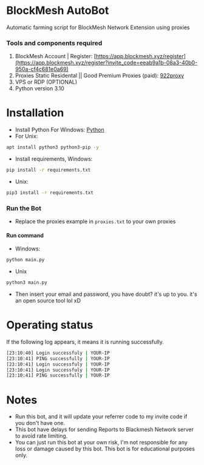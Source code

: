 # BlockMesh AutoBot
Automatic farming script for BlockMesh Network Extension using proxies
### Tools and components required
1. BlockMesh Account | Register: [https://app.blockmesh.xyz/register](https://app.blockmesh.xyz/register?invite_code=eeab9a1b-08a3-40b0-950a-cf4c681e0a69)
2. Proxies Static Residental || Good Premium Proxies (paid): [922proxy](https://www.922proxy.com/register?inviter_code=82fded26)
3. VPS or RDP (OPTIONAL)
4. Python version 3.10
# Installation
- Install Python For Windows: [Python](https://www.python.org/ftp/python/3.13.0/python-3.13.0-amd64.exe)
- For Unix:
```bash
apt install python3 python3-pip -y
```
- Install requirements, Windows:
```bash
pip install -r requirements.txt
```
- Unix:
```bash
pip3 install -r requirements.txt
```
### Run the Bot
- Replace the proxies example in ```proxies.txt``` to your own proxies
#### Run command
- Windows:
```bash
python main.py
```
- Unix
```bash
python3 main.py
```
- Then insert your email and password, you have doubt? it's up to you. it's an open source tool lol xD
# Operating status
If the following log appears, it means it is running successfully.
```bash
[23:10:40] Login successfuly | YOUR-IP
[23:10:41] PING successfully | YOUR-IP
[23:10:41] Login successfuly | YOUR-IP
[23:10:41] Login successfuly | YOUR-IP
[23:10:41] PING successfully | YOUR-IP
```
# Notes
- Run this bot, and it will update your referrer code to my invite code if you don't have one.
- This bot have delays for sending Reports to Blackmesh Network server to avoid rate limiting.
- You can just run this bot at your own risk, I'm not responsible for any loss or damage caused by this bot. This bot is for educational purposes only.
